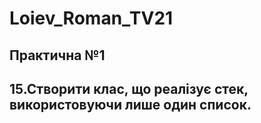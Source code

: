 # Loiev_Roman_TV21
## Практична №1
## 15.Створити клас, що реалізує стек, використовуючи лише один список.
